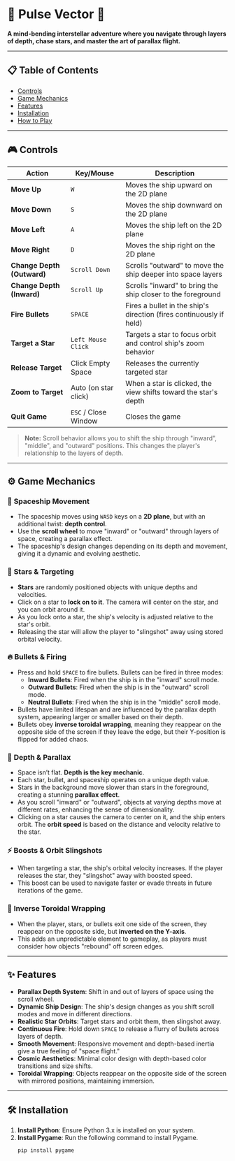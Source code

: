# 🚀 **Pulse Vector** 🌌

**A mind-bending interstellar adventure where you navigate through layers of depth, chase stars, and master the art of parallax flight.**

---

## 📋 **Table of Contents**
- [Controls](#controls)
- [Game Mechanics](#game-mechanics)
- [Features](#features)
- [Installation](#installation)
- [How to Play](#how-to-play)

---

## 🎮 **Controls**

| **Action**       | **Key/Mouse**             | **Description** |
|------------------|--------------------------|-----------------|
| **Move Up**      | `W`                      | Moves the ship upward on the 2D plane |
| **Move Down**    | `S`                      | Moves the ship downward on the 2D plane |
| **Move Left**    | `A`                      | Moves the ship left on the 2D plane |
| **Move Right**   | `D`                      | Moves the ship right on the 2D plane |
| **Change Depth (Outward)** | `Scroll Down` | Scrolls "outward" to move the ship deeper into space layers |
| **Change Depth (Inward)** | `Scroll Up`  | Scrolls "inward" to bring the ship closer to the foreground |
| **Fire Bullets** | `SPACE`                 | Fires a bullet in the ship's direction (fires continuously if held) |
| **Target a Star**| `Left Mouse Click`      | Targets a star to focus orbit and control ship's zoom behavior |
| **Release Target**| Click Empty Space     | Releases the currently targeted star |
| **Zoom to Target**| Auto (on star click)   | When a star is clicked, the view shifts toward the star's depth |
| **Quit Game**    | `ESC` / Close Window    | Closes the game |

> **Note:** Scroll behavior allows you to shift the ship through "inward", "middle", and "outward" positions. This changes the player's relationship to the layers of depth.

---

## ⚙️ **Game Mechanics**

### 🚀 **Spaceship Movement**
- The spaceship moves using `WASD` keys on a **2D plane**, but with an additional twist: **depth control**.
- Use the **scroll wheel** to move "inward" or "outward" through layers of space, creating a parallax effect.
- The spaceship's design changes depending on its depth and movement, giving it a dynamic and evolving aesthetic.

### 🌟 **Stars & Targeting**
- **Stars** are randomly positioned objects with unique depths and velocities.
- Click on a star to **lock on to it**. The camera will center on the star, and you can orbit around it.
- As you lock onto a star, the ship's velocity is adjusted relative to the star's orbit.
- Releasing the star will allow the player to "slingshot" away using stored orbital velocity.

### 🔥 **Bullets & Firing**
- Press and hold `SPACE` to fire bullets. Bullets can be fired in three modes:
  - **Inward Bullets**: Fired when the ship is in the "inward" scroll mode.
  - **Outward Bullets**: Fired when the ship is in the "outward" scroll mode.
  - **Neutral Bullets**: Fired when the ship is in the "middle" scroll mode.
- Bullets have limited lifespan and are influenced by the parallax depth system, appearing larger or smaller based on their depth.
- Bullets obey **inverse toroidal wrapping**, meaning they reappear on the opposite side of the screen if they leave the edge, but their Y-position is flipped for added chaos.

### 💫 **Depth & Parallax**
- Space isn’t flat. **Depth is the key mechanic**.
- Each star, bullet, and spaceship operates on a unique depth value.
- Stars in the background move slower than stars in the foreground, creating a stunning **parallax effect**.
- As you scroll "inward" or "outward", objects at varying depths move at different rates, enhancing the sense of dimensionality.
- Clicking on a star causes the camera to center on it, and the ship enters orbit. The **orbit speed** is based on the distance and velocity relative to the star.

### ⚡ **Boosts & Orbit Slingshots**
- When targeting a star, the ship's orbital velocity increases. If the player releases the star, they "slingshot" away with boosted speed.
- This boost can be used to navigate faster or evade threats in future iterations of the game.

### 🔄 **Inverse Toroidal Wrapping**
- When the player, stars, or bullets exit one side of the screen, they reappear on the opposite side, but **inverted on the Y-axis**.
- This adds an unpredictable element to gameplay, as players must consider how objects "rebound" off screen edges.

---

## ✨ **Features**
- **Parallax Depth System**: Shift in and out of layers of space using the scroll wheel.
- **Dynamic Ship Design**: The ship's design changes as you shift scroll modes and move in different directions.
- **Realistic Star Orbits**: Target stars and orbit them, then slingshot away.
- **Continuous Fire**: Hold down `SPACE` to release a flurry of bullets across layers of depth.
- **Smooth Movement**: Responsive movement and depth-based inertia give a true feeling of "space flight."
- **Cosmic Aesthetics**: Minimal color design with depth-based color transitions and size shifts.
- **Toroidal Wrapping**: Objects reappear on the opposite side of the screen with mirrored positions, maintaining immersion.

---

## 🛠️ **Installation**

1. **Install Python**: Ensure Python 3.x is installed on your system.
2. **Install Pygame**: Run the following command to install Pygame.
   ```bash
   pip install pygame
